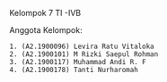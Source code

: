 Kelompok 7 TI -IVB

Anggota Kelompok:

    1. (A2.1900096) Levira Ratu Vitaloka 
    2. (A2.1900101) M Rizki Saepul Rohman
    3. (A2.1900117) Muhammad Andi R. F  
    4. (A2.1900178) Tanti Nurharomah
